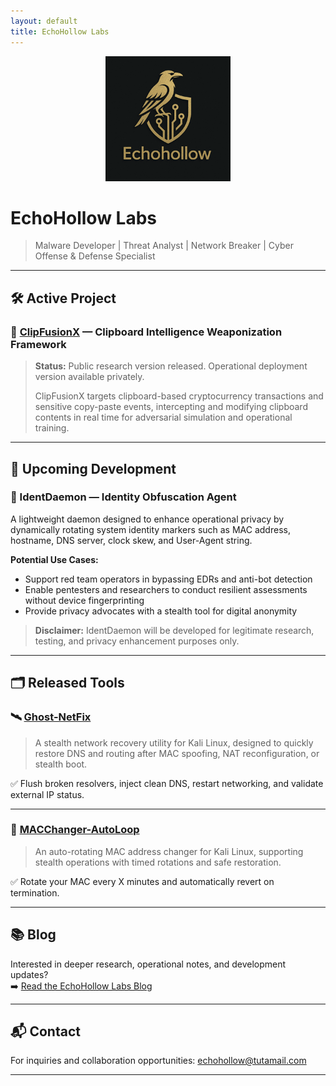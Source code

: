 ```yaml
---
layout: default
title: EchoHollow Labs
---
```


<div align="center">
  <img src="assets/images/logo.png" alt="EchoHollow Labs Logo" width="200">
</div>

# EchoHollow Labs

> Malware Developer | Threat Analyst | Network Breaker | Cyber Offense & Defense Specialist

---

## 🛠️ Active Project

### 🔗 [ClipFusionX](https://github.com/echohollow/ClipFusionX) — Clipboard Intelligence Weaponization Framework  

> **Status:** Public research version released. Operational deployment version available privately.  
> 
> ClipFusionX targets clipboard-based cryptocurrency transactions and sensitive copy-paste events, intercepting and modifying clipboard contents in real time for adversarial simulation and operational training.

---

## 🚀 Upcoming Development

### 🪪 IdentDaemon — Identity Obfuscation Agent

A lightweight daemon designed to enhance operational privacy by dynamically rotating system identity markers such as MAC address, hostname, DNS server, clock skew, and User-Agent string.

**Potential Use Cases:**
- Support red team operators in bypassing EDRs and anti-bot detection
- Enable pentesters and researchers to conduct resilient assessments without device fingerprinting
- Provide privacy advocates with a stealth tool for digital anonymity

> **Disclaimer:** IdentDaemon will be developed for legitimate research, testing, and privacy enhancement purposes only.

---

## 🗂️ Released Tools

### 🛰️ [Ghost-NetFix](https://github.com/echohollow/Ghost-NetFix)

> A stealth network recovery utility for Kali Linux, designed to quickly restore DNS and routing after MAC spoofing, NAT reconfiguration, or stealth boot.

✅ Flush broken resolvers, inject clean DNS, restart networking, and validate external IP status.

---

### 🔄 [MACChanger-AutoLoop](https://github.com/echohollow/macchanger-autoloop)

> An auto-rotating MAC address changer for Kali Linux, supporting stealth operations with timed rotations and safe restoration.

✅ Rotate your MAC every X minutes and automatically revert on termination.

---

## 📚 Blog

Interested in deeper research, operational notes, and development updates?  
➡️ [Read the EchoHollow Labs Blog](/blog)

---

## 📬 Contact

For inquiries and collaboration opportunities: [echohollow@tutamail.com](mailto:echohollow@tutamail.com)

---


